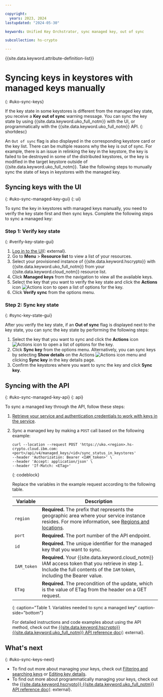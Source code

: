 ```yaml
---

copyright:
  years: 2023, 2024
lastupdated: "2024-05-30"

keywords: Unified Key Orchstrator, sync managed key, out of sync

subcollection: hs-crypto

---
```


{{site.data.keyword.attribute-definition-list}}



# Syncing keys in keystores with managed keys manually
{: #uko-sync-keys}

If the key state in some keystores is different from the managed key state, you receive a **Key out of sync** warning message. You can sync the key state by using {{site.data.keyword.uko_full_notm}} with the UI, or programmatically with the {{site.data.keyword.uko_full_notm}} API.
{: shortdesc}

An `Out of sync` flag is also displayed in the corresponding keystore card or the key list. There can be multiple reasons why the key is out of sync. For example, there is an issue in relinking the key in the keystore, the key is failed to be destroyed in some of the distributed keystores, or the key is modified in the target keystore outside of {{site.data.keyword.uko_full_notm}}. Take the following steps to munually sync the state of keys in keystores with the managed key.


## Syncing keys with the UI
{: #uko-sync-managed-key-gui}
{: ui}

To sync the key in keystores with managed keys manually, you need to verify the key state first and then sync keys. Complete the following steps to sync a managed key:

### Step 1: Verify key state
{: #verify-key-state-gui}

1. [Log in to the UI](https://cloud.ibm.com/login){: external}.
2. Go to **Menu** &gt; **Resource list** to view a list of your resources.
3. Select your provisioned instance of {{site.data.keyword.hscrypto}} with {{site.data.keyword.uko_full_notm}} from your {{site.data.keyword.cloud_notm}} resource list.
4. Click **Managed keys** from the navigation to view all the available keys.
5. Select the key that you want to verify the key state and click the **Actions** icon ![Actions icon](../icons/action-menu-icon.svg "Actions") to open a list of options for the key.
6. Click **Verify sync** from the options menu. 

### Step 2: Sync key state
{: #sync-key-state-gui}

After you verify the key state, if an **Out of sync** flag is displayed next to the key state, you can sync the key state by performing the following steps:

1. Select the key that you want to sync and click the **Actions** icon ![Actions icon](../icons/action-menu-icon.svg "Actions") to open a list of options for the key.
2. Click **Sync key** from the options menu. Alternatively, you can sync keys by selecting **Show details** on the Actions ![Actions icon](../icons/action-menu-icon.svg "Actions") menu and clicking **Sync key** in the key details page. 
3. Confirm the keystores where you want to sync the key and click **Sync key**.


## Syncing with the API
{: #uko-sync-managed-key-api}
{: api}

To sync a managed key through the API, follow these steps:

1. [Retrieve your service and authentication credentials to work with keys in the service](/docs/hs-crypto?topic=hs-crypto-set-up-uko-api).
   
2. Sync a managed key by making a `POST` call based on the following example:

    ```
    curl --location --request POST 'https://uko.<region>.hs-crypto.cloud.ibm.com:<port>/api/v4/managed_keys/<id>/sync_status_in_keystores' 
    --header 'Authorization: Bearer <IAM_token>' \
    --header 'Accept: application/json' \
    --header 'If-Match: <ETag>'
    ```
    {: codeblock}

    Replace the variables in the example request according to the following table.

    | Variable | Description |
    | --- | --- |
    | `region` | **Required.** The prefix that represents the geographic area where your service instance resides. For more information, see [Regions and locations](/docs/hs-crypto?topic=hs-crypto-regions). |
    | `port` | **Required.** The port number of the API endpoint. |
    | `id` | **Required.** The unique identifier for the managed key that you want to sync. |
    | `IAM_token` | **Required.** Your {{site.data.keyword.cloud_notm}} IAM access token that you retrieve in step 1. Include the full contents of the `IAM` token, including the Bearer value. |
    | `ETag` | **Required.** The precondition of the update, which is the value of ETag from the header on a GET request. |
    {: caption="Table 1. Variables needed to sync a managed key" caption-side="bottom"}

    For detailed instructions and code examples about using the API method, check out the [{{site.data.keyword.hscrypto}} {{site.data.keyword.uko_full_notm}} API reference doc](/apidocs/uko#sync-managed-key){: external}.

## What's next
{: #uko-sync-keys-next}

- To find out more about managing your keys, check out [Filtering and searching keys](/docs/hs-crypto?topic=hs-crypto-search-key-list) or [Editing key details](/docs/hs-crypto?topic=hs-crypto-edit-kms-keys).
- To find out more about programmatically managing your keys, check out the [{{site.data.keyword.hscrypto}} {{site.data.keyword.uko_full_notm}} API reference doc](/apidocs/uko){: external}.
